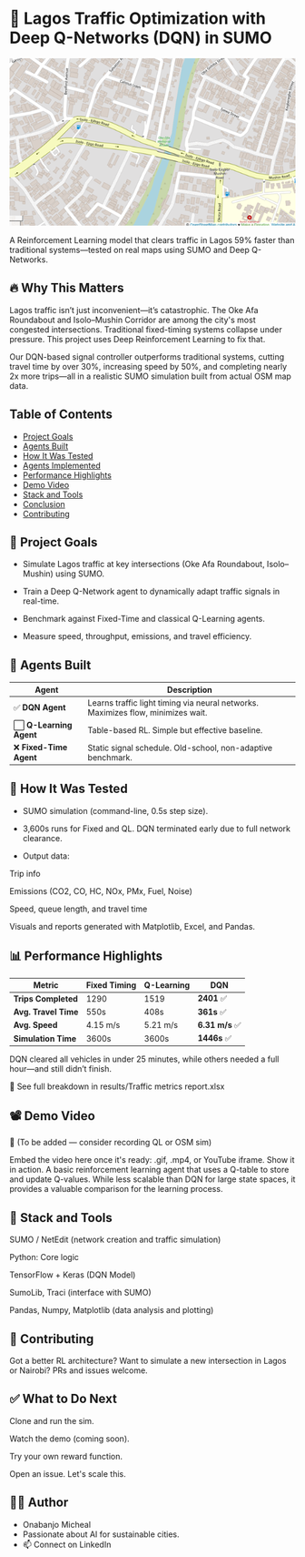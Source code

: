 # 🚦 Lagos Traffic Optimization with Deep Q-Networks (DQN) in SUMO

![Isolo-Egbe Map](https://raw.githubusercontent.com/Onabanjomicheal/Adaptive-Traffic-Signal-DQN/main/isolo_egbe.png)

A Reinforcement Learning model that clears traffic in Lagos 59% faster than traditional systems—tested on real maps using SUMO and Deep Q-Networks.

## 🔥 Why This Matters
Lagos traffic isn’t just inconvenient—it’s catastrophic. The Oke Afa Roundabout and Isolo–Mushin Corridor are among the city's most congested intersections. Traditional fixed-timing systems collapse under pressure. This project uses Deep Reinforcement Learning to fix that.

Our DQN-based signal controller outperforms traditional systems, cutting travel time by over 30%, increasing speed by 50%, and completing nearly 2x more trips—all in a realistic SUMO simulation built from actual OSM map data.

## Table of Contents

- [Project Goals](#project_goals)
- [Agents Built](#agents_built)
- [How It Was Tested](#how_it_was_tested)
- [Agents Implemented](#agents-implemented)
- [Performance Highlights](#performance_highlights)
- [Demo Video](#demo_video)
- [Stack and Tools](#stack_tools)
- [Conclusion](#conclusion)
- [Contributing](#contributing)

## 🎯 Project Goals
- Simulate Lagos traffic at key intersections (Oke Afa Roundabout, Isolo–Mushin) using SUMO.

- Train a Deep Q-Network agent to dynamically adapt traffic signals in real-time.

- Benchmark against Fixed-Time and classical Q-Learning agents.

- Measure speed, throughput, emissions, and travel efficiency.

## 🧠 Agents Built

| Agent                  | Description                                                                      |
| ---------------------- | -------------------------------------------------------------------------------- |
| ✅ **DQN Agent**        | Learns traffic light timing via neural networks. Maximizes flow, minimizes wait. |
| ⬜ **Q-Learning Agent** | Table-based RL. Simple but effective baseline.                                   |
| ❌ **Fixed-Time Agent** | Static signal schedule. Old-school, non-adaptive benchmark.                      |


## 🧪 How It Was Tested
- SUMO simulation (command-line, 0.5s step size).

- 3,600s runs for Fixed and QL. DQN terminated early due to full network clearance.

- Output data:

Trip info

Emissions (CO2, CO, HC, NOx, PMx, Fuel, Noise)

Speed, queue length, and travel time

Visuals and reports generated with Matplotlib, Excel, and Pandas.

## 📊 Performance Highlights

| Metric               | Fixed Timing | Q-Learning | DQN            |
| -------------------- | ------------ | ---------- | -------------- |
| **Trips Completed**  | 1290         | 1519       | **2401** ✅     |
| **Avg. Travel Time** | 550s         | 408s       | **361s** ✅     |
| **Avg. Speed**       | 4.15 m/s     | 5.21 m/s   | **6.31 m/s** ✅ |
| **Simulation Time**  | 3600s        | 3600s      | **1446s** ✅    |

DQN cleared all vehicles in under 25 minutes, while others needed a full hour—and still didn’t finish.

📁 See full breakdown in results/Traffic metrics report.xlsx

## 📽️ Demo Video
🚧 (To be added — consider recording QL or OSM sim)

Embed the video here once it's ready: .gif, .mp4, or YouTube iframe. Show it in action.
A basic reinforcement learning agent that uses a Q-table to store and update Q-values. While less scalable than DQN for large state spaces, it provides a valuable comparison for the learning process.

## 🧰 Stack and Tools
SUMO / NetEdit (network creation and traffic simulation)

Python: Core logic

TensorFlow + Keras (DQN Model)

SumoLib, Traci (interface with SUMO)

Pandas, Numpy, Matplotlib (data analysis and plotting)


## 🤝 Contributing
Got a better RL architecture? Want to simulate a new intersection in Lagos or Nairobi?
PRs and issues welcome.

## ✅ What to Do Next
Clone and run the sim.

Watch the demo (coming soon).

Try your own reward function.

Open an issue. Let's scale this.

## 👨‍💻 Author
- Onabanjo Micheal
- Passionate about AI for sustainable cities.
- 📫 Connect on LinkedIn
